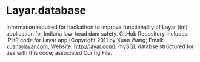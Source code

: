 # Layar.database
Information required for hackathon to improve functionality of Layar (tm) application for Indiana low-head dam safety. GitHub Repository includes: .PHP code for Layar app (Copyright 2011 by Xuan Wang; Email: xuan@layar.com, Website: http://layar.com); mySQL databse structured for use with this code; associated Config File. 
